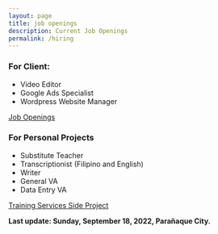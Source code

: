 ```yaml
---
layout: page
title: job openings
description: Current Job Openings
permalink: /hiring
---
```



### For Client:

- Video Editor
- Google Ads Specialist
- Wordpress Website Manager

[Job Openings](https://docs.google.com/document/d/1Q9Qz2YsKmSUDbINxiXxEfkSG3T6ZKz0tXNFN6SIEST4/edit#)


### For Personal Projects

- Substitute Teacher
- Transcriptionist (Filipino and English)
- Writer
- General VA
- Data Entry VA

[Training Services Side Project](https://docs.google.com/document/d/14O6miuZ5UxgW2udDbdV7Tfm6DkvyoPfPbUWwcnbx4VM/edit?usp=sharing)


**Last update: Sunday, September 18, 2022, Parañaque City.**




